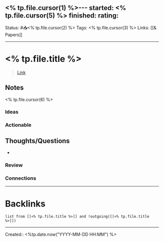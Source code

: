 <% tp.file.cursor(1) %>---
started: <% tp.file.cursor(5) %>
finished:
rating: 
---
Status: #📥<% tp.file.cursor(2) %>
Tags: <% tp.file.cursor(3) %>
Links: [[& Papers]]
___
# <% tp.file.title %>
> [Link](<% tp.file.cursor(4) %>)
## Notes
<% tp.file.cursor(6) %>
### Ideas
### Actionable
## Thoughts/Questions
- 
### Review
### Connections
___
# Backlinks
```dataview
list from [[<% tp.file.title %>]] and !outgoing([[<% tp.file.title %>]])
```
___

Created:: <%tp.date.now("YYYY-MM-DD HH:MM") %>